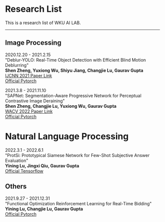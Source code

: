 # Research List
This is a research list of WKU AI LAB.

---
## Image Processing
2020.12.20 - 2021.2.15 \
"Deblur-YOLO: Real-Time Object Detection with Efficient Blind Motion Deblurring" \
**Shen Zheng, Yuxiong Wu, Shiyu Jiang, Changjie Lu, Gaurav Gupta** \
[IJCNN 2021 Paper Link](https://ieeexplore.ieee.org/document/9534352) \
[Official Pytorch](https://github.com/ShenZheng2000/Deblur-YOLO)


2021.3.8 - 2021.11.10 \
"SAPNet: Segmentation-Aware Progressive Network for Perceptual Contrastive Image Deraining" \
**Shen Zheng, Changjie Lu, Yuxiong Wu, Gaurav Gupta** \
[WACV 2022 Paper Link](https://arxiv.org/abs/2111.08892) \
[Official Pytorch](https://github.com/ShenZheng2000/SAPNet-for-image-deraining)

# Natural Language Processing
2022.3.1 - 2022.6.1 \
"ProtSi: Prototypical Siamese Network for Few-Shot Subjective Answer Evaluation" \
**Yining Lu, Jingxi Qiu, Gaurav Gupta** \
[Official Tensorflow](https://github.com/yining610/ProtSi-Network)

## Others
2021.9.27 - 2021.12.31 \
"Functional Optimization Reinforcement Learning for Real-Time Bidding" \
**Yining Lu, Changjie Lu, Gaurav Gupta** \
[Official Pytorch](https://github.com/yining610/Real-Time-Bidding-Using-Functional-Optimization-Reinforcement-Learning)
